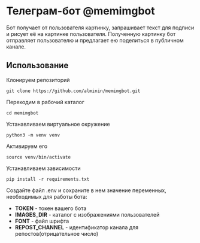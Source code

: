 # Телеграм-бот @memimgbot

Бот получает от пользователя картинку, запрашивает текст для подписи и рисует её на картинке пользователя. Полученную картинку бот отправляет пользователю и предлагает ею поделиться в публичном канале.

## Использование

Клонируем репозиторий
```
git clone https://github.com/alminin/memimgbot.git
```
Переходим в рабочий каталог
```
cd memimgbot
```
Устанавливаем виртуальное окружение
```
python3 -m venv venv
```
Активируем его
```
source venv/bin/activate
```
Устанавливаем зависимости
```
pip install -r requirements.txt
```
Создайте файл .env и сохраните в нем значение переменных, необходимых для работы бота:
- **TOKEN** - токен вашего бота
- **IMAGES_DIR** - каталог с изображениями пользователей
- **FONT** - файл шрифта
- **REPOST_CHANNEL** - идентификатор канала для репостов(отрицательное число)